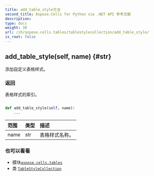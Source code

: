 ```yaml
---
title: add_table_style方法
second_title: Aspose.Cells for Python via .NET API 参考文献
description:
type: docs
weight: 30
url: /zh/aspose.cells.tables/tablestylecollection/add_table_style/
is_root: false
---
```

##  add_table_style(self, name) {#str}
添加自定义表格样式。


### 返回

表格样式的索引。


```python

def add_table_style(self, name):
    ...
```


|范围|类型|描述|
| :- | :- | :- |
| name | str |表格样式名称。|



### 也可以看看
* 模块[`aspose.cells.tables`](../../)
* 类 [`TableStyleCollection`](/cells/python-net/zh/aspose.cells.tables/tablestylecollection)
